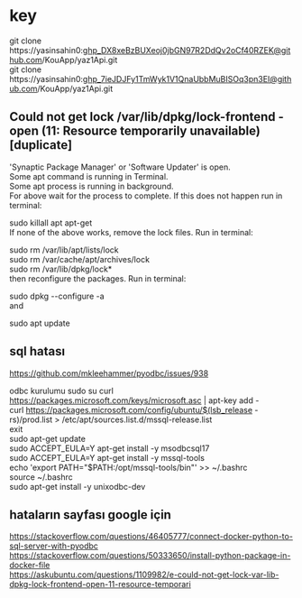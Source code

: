 # key
git clone https://yasinsahin0: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@github.com/KouApp/yaz1Api.git  
git clone https://yasinsahin0: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@github.com/KouApp/yaz1Api.git  

## Could not get lock /var/lib/dpkg/lock-frontend - open (11: Resource temporarily unavailable) [duplicate]

'Synaptic Package Manager' or 'Software Updater' is open.  
Some apt command is running in Terminal.  
Some apt process is running in background.  
For above wait for the process to complete. If this does not happen run in terminal:  
 
sudo killall apt apt-get  
If none of the above works, remove the lock files. Run in terminal:  

sudo rm /var/lib/apt/lists/lock  
sudo rm /var/cache/apt/archives/lock  
sudo rm /var/lib/dpkg/lock*  
then reconfigure the packages. Run in terminal:  
  
sudo dpkg --configure -a  
and  
 
sudo apt update  




## sql hatası

https://github.com/mkleehammer/pyodbc/issues/938

odbc kurulumu
sudo su
curl https://packages.microsoft.com/keys/microsoft.asc | apt-key add -  
curl https://packages.microsoft.com/config/ubuntu/$(lsb_release -rs)/prod.list > /etc/apt/sources.list.d/mssql-release.list  
exit  
sudo apt-get update  
sudo ACCEPT_EULA=Y apt-get install -y msodbcsql17  
sudo ACCEPT_EULA=Y apt-get install -y mssql-tools  
echo 'export PATH="$PATH:/opt/mssql-tools/bin"' >> ~/.bashrc  
source ~/.bashrc  
sudo apt-get install -y unixodbc-dev  


## hataların sayfası google için
https://stackoverflow.com/questions/46405777/connect-docker-python-to-sql-server-with-pyodbc  
https://stackoverflow.com/questions/50333650/install-python-package-in-docker-file  
https://askubuntu.com/questions/1109982/e-could-not-get-lock-var-lib-dpkg-lock-frontend-open-11-resource-temporari  
